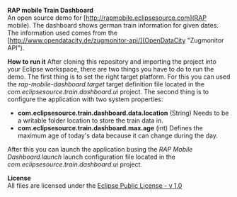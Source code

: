 **RAP mobile Train Dashboard**  
An open source demo for [http://rapmobile.eclipsesource.com](RAP mobile). The dashboard shows german train information for given dates. The information used comes from the [http://www.opendatacity.de/zugmonitor-api/](OpenDataCity "Zugmonitor API").

**How to run it**
After cloning this repository and importing the project into your Eclipse workspace, there are two things you have to do to run the demo. The first thing is to set the right target platform. For this you can used the *rap-mobile-dashboard.target* target definition file located in the *com.eclipsesource.train.dashboard.ui* project. The second thing is to configure the application with two system properties:

* **com.eclipsesource.train.dashboard.data.location** (String) Needs to be a writable folder location to store the train data in. 
* **com.eclipsesource.train.dashboard.max.age** (int) Defines the maximum age of today's data because it can change during the day.

After this you can launch the application busing the *RAP Mobile Dashboard.launch* launch configuration file located in the *com.eclipsesource.train.dashboard.ui* project.

**License**  
All files are licensed under the [Eclipse Public License - v 1.0](http://www.eclipse.org/legal/epl-v10.html)


